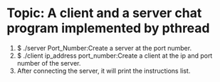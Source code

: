 # Topic: A client and a server chat program implemented by pthread
1. $ ./server Port_Number:Create a server at the port number.
2. $ ./client ip_address port_number:Create a client at the ip and port number of the server.
3. After connecting the server, it will print the instructions list.
